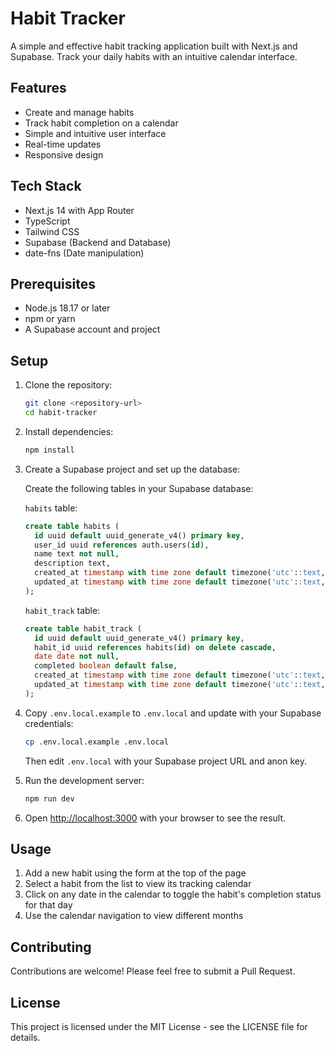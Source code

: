 # Habit Tracker

A simple and effective habit tracking application built with Next.js and Supabase. Track your daily habits with an intuitive calendar interface.

## Features

- Create and manage habits
- Track habit completion on a calendar
- Simple and intuitive user interface
- Real-time updates
- Responsive design

## Tech Stack

- Next.js 14 with App Router
- TypeScript
- Tailwind CSS
- Supabase (Backend and Database)
- date-fns (Date manipulation)

## Prerequisites

- Node.js 18.17 or later
- npm or yarn
- A Supabase account and project

## Setup

1. Clone the repository:

   ```bash
   git clone <repository-url>
   cd habit-tracker
   ```

2. Install dependencies:

   ```bash
   npm install
   ```

3. Create a Supabase project and set up the database:

   Create the following tables in your Supabase database:

   `habits` table:

   ```sql
   create table habits (
     id uuid default uuid_generate_v4() primary key,
     user_id uuid references auth.users(id),
     name text not null,
     description text,
     created_at timestamp with time zone default timezone('utc'::text, now()) not null,
     updated_at timestamp with time zone default timezone('utc'::text, now()) not null
   );
   ```

   `habit_track` table:

   ```sql
   create table habit_track (
     id uuid default uuid_generate_v4() primary key,
     habit_id uuid references habits(id) on delete cascade,
     date date not null,
     completed boolean default false,
     created_at timestamp with time zone default timezone('utc'::text, now()) not null,
     updated_at timestamp with time zone default timezone('utc'::text, now()) not null
   );
   ```

4. Copy `.env.local.example` to `.env.local` and update with your Supabase credentials:

   ```bash
   cp .env.local.example .env.local
   ```

   Then edit `.env.local` with your Supabase project URL and anon key.

5. Run the development server:

   ```bash
   npm run dev
   ```

6. Open [http://localhost:3000](http://localhost:3000) with your browser to see the result.

## Usage

1. Add a new habit using the form at the top of the page
2. Select a habit from the list to view its tracking calendar
3. Click on any date in the calendar to toggle the habit's completion status for that day
4. Use the calendar navigation to view different months

## Contributing

Contributions are welcome! Please feel free to submit a Pull Request.

## License

This project is licensed under the MIT License - see the LICENSE file for details.
